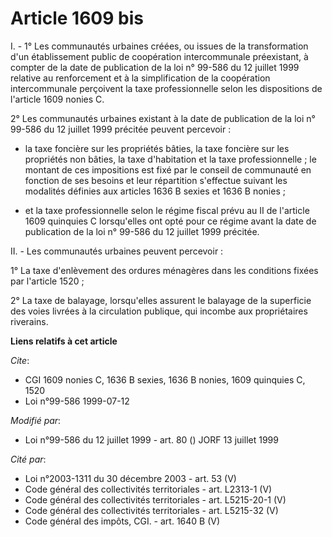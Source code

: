 # Article 1609 bis

I. - 1° Les communautés urbaines créées, ou issues de la transformation d'un établissement public de coopération
intercommunale préexistant, à compter de la date de publication de la loi n° 99-586 du 12 juillet 1999 relative au
renforcement et à la simplification de la coopération intercommunale perçoivent la taxe professionnelle selon les
dispositions de l'article 1609 nonies C.

2° Les communautés urbaines existant à la date de publication de la loi n° 99-586 du 12 juillet 1999 précitée peuvent
percevoir :

- la taxe foncière sur les propriétés bâties, la taxe foncière sur les propriétés non bâties, la taxe d'habitation et la taxe
professionnelle ; le montant de ces impositions est fixé par le conseil de communauté en fonction de ses besoins et leur
répartition s'effectue suivant les modalités définies aux articles 1636 B sexies et 1636 B nonies ;

- et la taxe professionnelle selon le régime fiscal prévu au II de l'article 1609 quinquies C lorsqu'elles ont opté pour ce
régime avant la date de publication de la loi n° 99-586 du 12 juillet 1999 précitée.

II. - Les communautés urbaines peuvent percevoir :

1° La taxe d'enlèvement des ordures ménagères dans les conditions fixées par l'article 1520 ;

2° La taxe de balayage, lorsqu'elles assurent le balayage de la superficie des voies livrées à la circulation publique, qui
incombe aux propriétaires riverains.

**Liens relatifs à cet article**

_Cite_:

  - CGI 1609 nonies C, 1636 B sexies, 1636 B nonies, 1609 quinquies C, 1520
  - Loi n°99-586 1999-07-12

_Modifié par_:

  - Loi n°99-586 du 12 juillet 1999 - art. 80 () JORF 13 juillet 1999

_Cité par_:

  - Loi n°2003-1311 du 30 décembre 2003 - art. 53 (V)
  - Code général des collectivités territoriales - art. L2313-1 (V)
  - Code général des collectivités territoriales - art. L5215-20-1 (V)
  - Code général des collectivités territoriales - art. L5215-32 (V)
  - Code général des impôts, CGI. - art. 1640 B (V)
